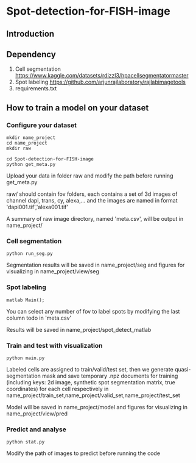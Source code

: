 # Spot-detection-for-FISH-image
## Introduction

## Dependency

1. Cell segmentation https://www.kaggle.com/datasets/rdizzl3/hpacellsegmentatormaster
2. Spot labeling https://github.com/arjunrajlaboratory/rajlabimagetools
3. requirements.txt

## How to train a model on your dataset
### Configure your dataset

```
mkdir name_project
cd name_project
mkdir raw 

cd Spot-detection-for-FISH-image
python get_meta.py
```
Upload your data in folder raw and modify the path before running get_meta.py

raw/ should contain fov folders, each contains a set of 3d images of channel dapi, trans, cy, alexa,... and the images are named in format 'dapi001.tif','alexa001.tif'

A summary of raw image directory, named 'meta.csv', will be output in name_project/

### Cell segmentation
```
python run_seg.py
```
Segmentation results will be saved in name_project/seg and figures for visualizing in name_project/view/seg

### Spot labeling
```
matlab Main();
```
You can select any number of fov to label spots by modifying the last column todo in 'meta.csv'

Results will be saved in name_project/spot_detect_matlab

### Train and test with visualization
```
python main.py
```
Labeled cells are assigned to train/valid/test set, then we generate quasi-segmentation mask and save temporary .npz documents for training (including keys: 2d image, synthetic spot segmentation matrix, true coordinates) for each cell respectively in name_project/train_set,name_project/valid_set,name_project/test_set

Model will be saved in name_project/model and figures for visualizing in name_project/view/pred

### Predict and analyse
```
python stat.py
```
Modify the path of images to predict before running the code

